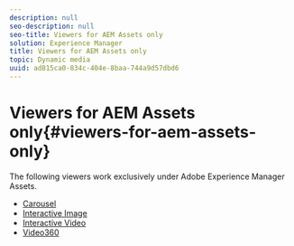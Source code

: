 ```yaml
---
description: null
seo-description: null
seo-title: Viewers for AEM Assets only
solution: Experience Manager
title: Viewers for AEM Assets only
topic: Dynamic media
uuid: ad815ca0-834c-404e-8baa-744a9d57dbd6
---
```


# Viewers for AEM Assets only{#viewers-for-aem-assets-only}

The following viewers work exclusively under Adobe Experience Manager Assets. 

* [Carousel](c-html5-aem-carousel/c-html5-aem-carousel.md)
* [Interactive Image](c-html5-aem-interactive-images/c-html5-aem-interactive-images.md)
* [Interactive Video](c-html5-aem-int-video/c-html5-aem-int-video.md)
* [Video360](c-html5-aem-video360/c-html5-aem-video360.md)
